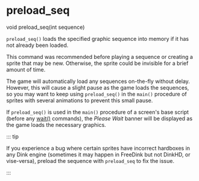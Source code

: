 # preload_seq

<Prototype>void preload_seq(int sequence)</Prototype>

`preload_seq()` loads the specified graphic sequence into memory if it has not already been loaded.

<VersionInfo dink="< 1.08">

This command was recommended before playing a sequence or creating a sprite that may be new. Otherwise, the sprite could be invisible for a brief amount of time.

</VersionInfo>

<VersionInfo dink="1.08">

The game will automatically load any sequences on-the-fly without delay. However, this will cause a slight pause as the game loads the sequences, so you may want to keep using `preload_seq()` in the `main()` procedure of sprites with several animations to prevent this small pause.

</VersionInfo>

If `preload_seq()` is used in the `main()` procedure of a screen's base script (before any [wait()](./wait.md) commands), the *Please Wait* banner will be displayed as the game loads the necessary graphics.

::: tip

If you experience a bug where certain sprites have incorrect hardboxes in any Dink engine (sometimes it may happen in FreeDink but not DinkHD, or vise-versa), preload the sequence with `preload_seq` to fix the issue.

:::
